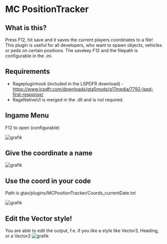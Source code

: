 # MC PositionTracker

## What is this?
Press F12, hit save and it saves the current players coordinates to a file!
This plugin is useful for all developers, who want to spawn objects, vehicles or peds on certain positions.
The savekey F12 and the filepath is configurable in the .ini.

## Requirements
- Ragepluginhook (included in the LSPDFR download) - https://www.lcpdfr.com/downloads/gta5mods/g17media/7792-lspd-first-response/
- RageNativeUI is merged in the .dll and is not required.

## Ingame Menu
F12 to open (configurable)

![grafik](https://github.com/user-attachments/assets/2374c5ef-6510-4262-8612-074e2e602956)


## Give the coordinate a name
![grafik](https://github.com/user-attachments/assets/ea9d0523-6bf0-4f53-acbe-b7fcca63a5f3)

## Use the coord in your code
Path is gtav/plugins/MCPositionTracker/Coords_currentDate.txt

![grafik](https://github.com/user-attachments/assets/040c9e1f-18ea-4990-8014-a37fca943195)

## Edit the Vector style!
You are able to edit the output, f.e. if you like a style like Vector3, Heading, or a Vector2
![grafik](https://github.com/user-attachments/assets/dfe27b65-d881-4fe1-9f26-f9979117398a)

